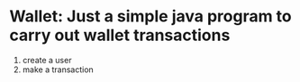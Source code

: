 # Wallet: Just a simple java program to carry out wallet transactions 
1. create a user
2. make a transaction

